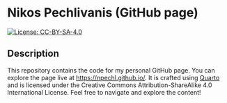 # Nikos Pechlivanis (GitHub page)

[![License: CC-BY-SA-4.0](https://img.shields.io/badge/License-CC--BY--SA--4.0-blue.svg)](https://creativecommons.org/licenses/by-sa/4.0/)

## Description

This repository contains the code for my personal GitHub page. You can explore the page live at https://npechl.github.io/. It is crafted using [Quarto](https://quarto.org/) and is licensed under the Creative Commons Attribution-ShareAlike 4.0 International License. Feel free to navigate and explore the content!